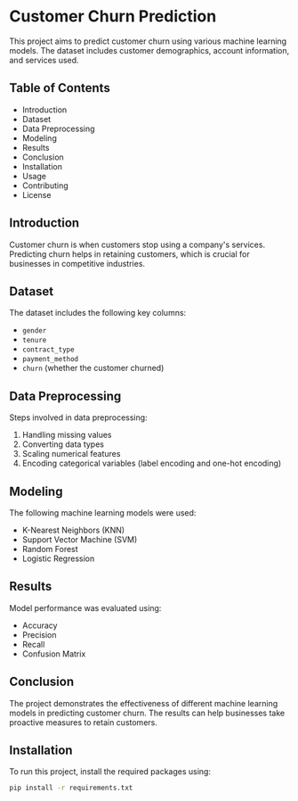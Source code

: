 # Customer Churn Prediction

This project aims to predict customer churn using various machine learning models. The dataset includes customer demographics, account information, and services used.

## Table of Contents
- Introduction
- Dataset
- Data Preprocessing
- Modeling
- Results
- Conclusion
- Installation
- Usage
- Contributing
- License

## Introduction
Customer churn is when customers stop using a company's services. Predicting churn helps in retaining customers, which is crucial for businesses in competitive industries.

## Dataset
The dataset includes the following key columns:
- `gender`
- `tenure`
- `contract_type`
- `payment_method`
- `churn` (whether the customer churned)

## Data Preprocessing
Steps involved in data preprocessing:
1. Handling missing values
2. Converting data types
3. Scaling numerical features
4. Encoding categorical variables (label encoding and one-hot encoding)

## Modeling
The following machine learning models were used:
- K-Nearest Neighbors (KNN)
- Support Vector Machine (SVM)
- Random Forest
- Logistic Regression

## Results
Model performance was evaluated using:
- Accuracy
- Precision
- Recall
- Confusion Matrix

## Conclusion
The project demonstrates the effectiveness of different machine learning models in predicting customer churn. The results can help businesses take proactive measures to retain customers.

## Installation
To run this project, install the required packages using:
```bash
pip install -r requirements.txt
